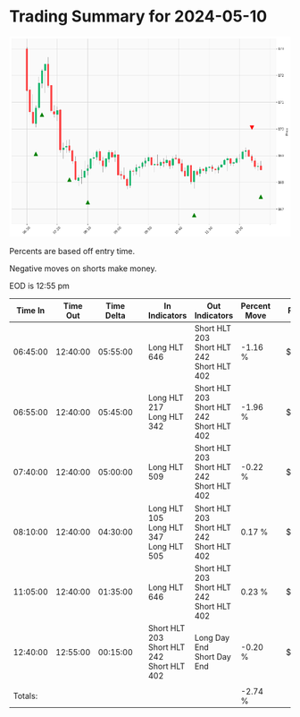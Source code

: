 
# Trading Summary for 2024-05-10

![Plot](2024-05-10_graph.png)

Percents are based off entry time.

Negative moves on shorts make money.

EOD is 12:55 pm

| Time In | Time Out | Time Delta |    | In Indicators | Out Indicators | Percent Move |    | Price In | Price Out | Dollar Move |
| ------- | -------- | ---------- | -- | ------------- | -------------- | ------------ | -- | -------- | --------- | ----------- |
| 06:45:00 | 12:40:00 | 05:55:00 | | Long HLT 646 | Short HLT 203<br>Short HLT 242<br>Short HLT 402 | -1.16 % | | $170.79 | $168.81 | $-1.98 |
| 06:55:00 | 12:40:00 | 05:45:00 | | Long HLT 217<br>Long HLT 342 | Short HLT 203<br>Short HLT 242<br>Short HLT 402 | -1.96 % | | $172.18 | $168.81 | $-3.37 |
| 07:40:00 | 12:40:00 | 05:00:00 | | Long HLT 509 | Short HLT 203<br>Short HLT 242<br>Short HLT 402 | -0.22 % | | $169.19 | $168.81 | $-0.38 |
| 08:10:00 | 12:40:00 | 04:30:00 | | Long HLT 105<br>Long HLT 347<br>Long HLT 505 | Short HLT 203<br>Short HLT 242<br>Short HLT 402 | 0.17 % | | $168.52 | $168.81 | $0.29 |
| 11:05:00 | 12:40:00 | 01:35:00 | | Long HLT 646 | Short HLT 203<br>Short HLT 242<br>Short HLT 402 | 0.23 % | | $168.43 | $168.81 | $0.38 |
| 12:40:00 | 12:55:00 | 00:15:00 | | Short HLT 203<br>Short HLT 242<br>Short HLT 402 | Long Day End<br>Short Day End | -0.20 % | | $168.81 | $168.47 | $-0.34 |
|  |  |  |  |  |  |  | |  |  |  |
| Totals: |  |  |  |  |  | -2.74 % | |  |  | $-4.72 |